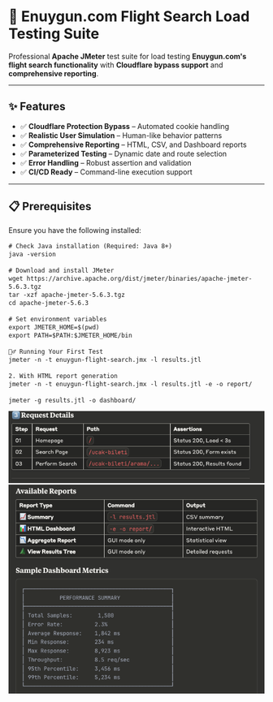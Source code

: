 # 🚀 Enuygun.com Flight Search Load Testing Suite

Professional **Apache JMeter** test suite for load testing **Enuygun.com's flight search functionality** with **Cloudflare bypass support** and **comprehensive reporting**.

---

## ✨ Features

- ✅ **Cloudflare Protection Bypass** – Automated cookie handling
- ✅ **Realistic User Simulation** – Human-like behavior patterns
- ✅ **Comprehensive Reporting** – HTML, CSV, and Dashboard reports
- ✅ **Parameterized Testing** – Dynamic date and route selection
- ✅ **Error Handling** – Robust assertion and validation
- ✅ **CI/CD Ready** – Command-line execution support

---

## 📋 Prerequisites

Ensure you have the following installed:

```
# Check Java installation (Required: Java 8+)
java -version

# Download and install JMeter
wget https://archive.apache.org/dist/jmeter/binaries/apache-jmeter-5.6.3.tgz
tar -xzf apache-jmeter-5.6.3.tgz
cd apache-jmeter-5.6.3

# Set environment variables
export JMETER_HOME=$(pwd)
export PATH=$PATH:$JMETER_HOME/bin

🏃‍♂️ Running Your First Test
jmeter -n -t enuygun-flight-search.jmx -l results.jtl

2. With HTML report generation
jmeter -n -t enuygun-flight-search.jmx -l results.jtl -e -o report/

jmeter -g results.jtl -o dashboard/
```


![img_3.png](img_3.png)
![img_2.png](img_2.png)